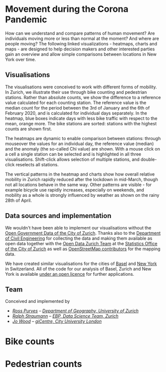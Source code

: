 <!-- Scripts to link to the Vega/Vega-Lite runtime -->
<script src="https://cdn.jsdelivr.net/npm/vega@5"></script>
<script src="https://cdn.jsdelivr.net/npm/vega-lite@4"></script>
<script src="https://cdn.jsdelivr.net/npm/vega-embed@6"></script>

# Movement during the Corona Pandemic 
How can we understand and compare patterns of human movement? Are individuals moving more or less than normal at the moment? And where are people moving? The following linked visualizations - heatmaps, charts and maps - are designed to help decision makers and other interested parties gain an overview and allow simple comparisons between locations in New York over time.

## Visualisations

The visualisations were conceived to work with different forms of mobility. In Zurich, we illustrate their use through bike counting and pedestrian stations. Rather than absolute counts, we show the difference to a reference value calculated for each counting station. The reference value is the median count for the period between the 3rd of January and the 6th of February 2020, and is calculated for individual days separately. In the heatmap, blue boxes indicate days with less bike traffic with respect to the mean, orange more. The bike stations are sorted: stations with the highest counts are shown first.

The heatmaps are dynamic to enable comparison between stations: through mouseover the values for an individual day, the reference value (median) and the anomaly (the so-called Chi value) are shown. With a mouse click on a cell a single station can be selected and is highlighted in all three visualisations. Shift-click allows selection of multiple stations, and double-click reselects all stations. 

The vertical patterns in the heatmap and charts show how overall relative mobility in Zurich rapidly reduced after the lockdown in mid-March, though not all locations behave in the same way. Other patterns are visible - for example bicycle use rapidly increases, especially on weekends, and mobility as a whole is strongly influenced by weather as shown on the rainy 28th of April.

## Data sources and implementation
We wouldn't have been able to implement our visualisations without the [Open Government Data of the City of Zurich](https://data.stadt-zuerich.ch/dataset/ted_taz_verkehrszaehlungen_werte_fussgaenger_velo). Thanks also to the [Department of Civil Engineering](https://www.stadt-zuerich.ch/ted/de/index/taz.html) for collecting the data and making them available as open data together with the [Open Data Zurich Team](https://www.stadt-zuerich.ch/portal/de/index/ogd.html) at the [Statistics Office of the City of Zurich](https://www.stadt-zuerich.ch/prd/de/index/statistik.html) as well as [OpenStreetMap contributors](https://www.openstreetmap.org/copyright) for the mapping data.

We have created similar visualisations for the cities of [Basel](https://jwolondon.github.io/mobv/docs/basel/) and [New York](https://jwolondon.github.io/mobv/docs/newyork) in Switzerland. All of the code for our analysis of Basel, Zurich and New York is available [under an open licence](https://github.com/jwoLondon/mobv/blob/master/LICENSE) for further applications.

## Team
Conceived and implemented by
- _[Ross Purves](https://twitter.com/GCUZH) – [Department of Geography, University of Zurich](https://www.geo.uzh.ch/~rsp/)_
- _[Ralph Straumann](https://twitter.com/rastrau) – [EBP, Data Science Team, Zurich](https://www.ebp.ch)_
- _[Jo Wood](https://twitter.com/jwolondon) – [giCentre, City University London](https://www.gicentre.net/jwo)_

# Bike counts

<div class="wide" id="visLinkedBicycle"></div>

# Pedestrian counts

<div class="wide" id="visLinkedFoot"></div>

<!-- Script containing the vis specs used above. Must be at end of document. -->
<script src="js/zurichVisSpecs.js"></script>
